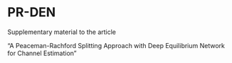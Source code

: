 # PR-DEN
Supplementary material to the article

“A Peaceman-Rachford Splitting Approach with Deep Equilibrium Network for Channel Estimation” 

